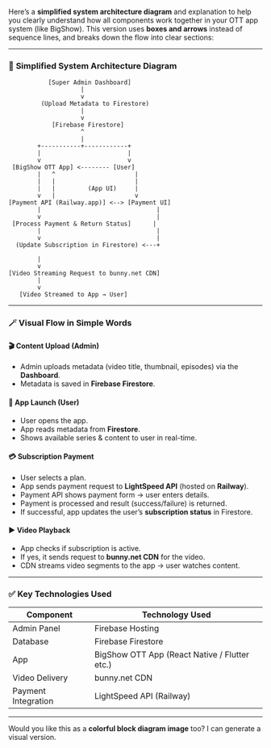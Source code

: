 Here’s a **simplified system architecture diagram** and explanation to help you clearly understand how all components work together in your OTT app system (like BigShow). This version uses **boxes and arrows** instead of sequence lines, and breaks down the flow into clear sections:

---

### 🧩 **Simplified System Architecture Diagram**

```plaintext
           [Super Admin Dashboard]
                    |
                    v
         (Upload Metadata to Firestore)
                    |
                    v
            [Firebase Firestore]
                    ^
                    |
        +-----------+------------+
        |                        |
        v                        v
 [BigShow OTT App] <-------- [User]
        |   ^                      |
        |   |                      |
        |   |         (App UI)     |
        v   |                      v
[Payment API (Railway.app)] <--> [Payment UI]
        |                                |
        v                                |
 [Process Payment & Return Status]      |
        |                                |
        v                                |
  (Update Subscription in Firestore) <---+

        |
        v
[Video Streaming Request to bunny.net CDN]
        |
        v
   [Video Streamed to App → User]
```

---

### 🪄 **Visual Flow in Simple Words**

#### 🎬 **Content Upload (Admin)**

* Admin uploads metadata (video title, thumbnail, episodes) via the **Dashboard**.
* Metadata is saved in **Firebase Firestore**.

#### 📱 **App Launch (User)**

* User opens the app.
* App reads metadata from **Firestore**.
* Shows available series & content to user in real-time.

#### 💳 **Subscription Payment**

* User selects a plan.
* App sends payment request to **LightSpeed API** (hosted on **Railway**).
* Payment API shows payment form → user enters details.
* Payment is processed and result (success/failure) is returned.
* If successful, app updates the user’s **subscription status** in Firestore.

#### ▶️ **Video Playback**

* App checks if subscription is active.
* If yes, it sends request to **bunny.net CDN** for the video.
* CDN streams video segments to the app → user watches content.

---

### ✅ **Key Technologies Used**

| Component           | Technology Used                               |
| ------------------- | --------------------------------------------- |
| Admin Panel         | Firebase Hosting                              |
| Database            | Firebase Firestore                            |
| App                 | BigShow OTT App (React Native / Flutter etc.) |
| Video Delivery      | bunny.net CDN                                 |
| Payment Integration | LightSpeed API (Railway)                      |

---

Would you like this as a **colorful block diagram image** too? I can generate a visual version.
